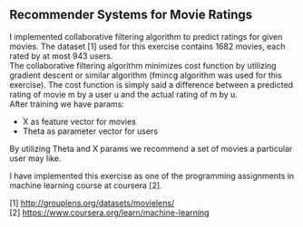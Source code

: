 ## Recommender Systems for Movie Ratings

I implemented collaborative filtering algorithm to predict ratings for given movies. The dataset [1] used for this exercise contains 1682 movies, each rated by at most 943 users.   
The collaborative filtering algorithm minimizes cost function by utilizing gradient descent or similar algorithm (fmincg algorithm was used for this exercise). The cost function is simply said a difference between a predicted rating of movie m by a user u and the actual rating of m by u.  
After training we have params:
- X as feature vector for movies
- Theta as parameter vector for users

By utilizing Theta and X params we recommend a set of movies a particular user may like.

I have implemented this exercise as one of the programming assignments in machine learning course at coursera [2].  


[1] http://grouplens.org/datasets/movielens/  
[2] https://www.coursera.org/learn/machine-learning
